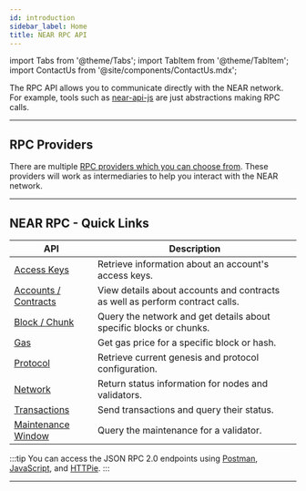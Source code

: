 ```yaml
---
id: introduction
sidebar_label: Home
title: NEAR RPC API
---
```


import Tabs from '@theme/Tabs';
import TabItem from '@theme/TabItem';
import ContactUs from '@site/components/ContactUs.mdx';

The RPC API allows you to communicate directly with the NEAR network. For example,
tools such as [near-api-js](/tools/near-api-js/quick-reference) are just abstractions making RPC calls.

<hr class="subsection" />

## RPC Providers

There are multiple [RPC providers which you can choose from](./providers.md). These providers will work as intermediaries to help you interact with the NEAR network.

<hr class="subsection" />

## NEAR RPC - Quick Links

| API                                               | Description                                                                  |
|---------------------------------------------------|------------------------------------------------------------------------------|
| [Access Keys](/api/rpc/access-keys)               | Retrieve information about an account's access keys.                         |
| [Accounts / Contracts](/api/rpc/contracts)        | View details about accounts and contracts as well as perform contract calls. |
| [Block / Chunk](/api/rpc/block-chunk)             | Query the network and get details about specific blocks or chunks.           |
| [Gas](/api/rpc/gas)                               | Get gas price for a specific block or hash.                                  |
| [Protocol](/api/rpc/protocol)                     | Retrieve current genesis and protocol configuration.                         |
| [Network](/api/rpc/network)                       | Return status information for nodes and validators.                          |
| [Transactions](/api/rpc/transactions)             | Send transactions and query their status.                                    |
| [Maintenance Window](/api/rpc/maintenance-window) | Query the maintenance for a validator.                                       |

:::tip
You can access the JSON RPC 2.0 endpoints using [Postman](/api/rpc/setup#postman-setup),
[JavaScript](/api/rpc/setup#javascript-setup), and [HTTPie](/api/rpc/setup#httpie-setup).
:::

<hr class="subsection" />

<ContactUs />
